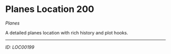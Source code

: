 # Planes Location 200

*Planes*

A detailed planes location with rich history and plot hooks.

---
*ID: LOC00199*